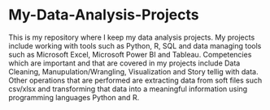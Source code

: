 # My-Data-Analysis-Projects

This is my repository where I keep my data analysis projects. My projects include working with tools such as Python, R, SQL and data managing tools such as Microsoft Excel, Microsoft Power BI and Tableau. 
Competencies which are important and that are covered in my projects include Data Cleaning, Manupulation/Wrangling, Visualization and Story tellig with data. Other operations that are performed are extracting data from soft files such csv/xlsx and transforming that data into a meaningful information using programming languages Python and R.  
